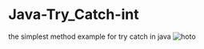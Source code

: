 # Java-Try_Catch-int
the simplest method example for try catch in java
![hoto](https://user-images.githubusercontent.com/28831190/34332757-4d464c10-e93d-11e7-869f-f38a91e4e78b.jpg)
